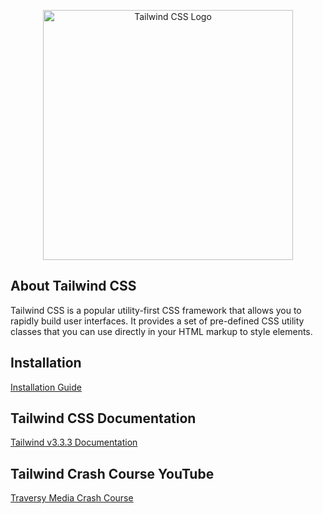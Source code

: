 <p align="center"><a href="https://v2.tailwindcss.com" target="_blank"><img src="https://www.vectorlogo.zone/logos/tailwindcss/tailwindcss-ar21.svg" width="400" alt="Tailwind CSS Logo"></a></p>

## About Tailwind CSS

Tailwind CSS is a popular utility-first CSS framework that allows you to rapidly build user interfaces. It provides a set of pre-defined CSS utility classes that you can use directly in your HTML markup to style elements.

## Installation

[Installation Guide](https://tailwindcss.com/docs/installation)

## Tailwind CSS Documentation

[Tailwind v3.3.3 Documentation](https://tailwindcss.com/docs)

## Tailwind Crash Course YouTube

[Traversy Media Crash Course](https://www.youtube.com/watch?v=dFgzHOX84xQ&t=31s)
